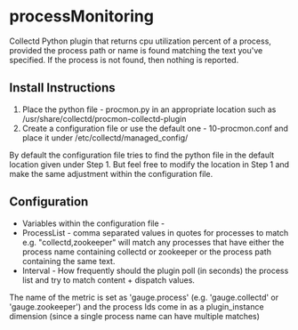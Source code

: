 # processMonitoring

Collectd Python plugin that returns cpu utilization percent of a process, provided the process path or name is found matching the text you've specified. If the process is not found, then nothing is reported.

## Install Instructions

1. Place the python file - procmon.py in an appropriate location such as /usr/share/collectd/procmon-collectd-plugin
2. Create a configuration file or use the default one - 10-procmon.conf and place it under /etc/collectd/managed_config/

By default the configuration file tries to find the python file in the default location given under Step 1. But feel free to modify the location in Step 1 and make the same adjustment within the configuration file.

## Configuration
* Variables within the configuration file - <br/> 
* ProcessList - comma separated values in quotes for processes to match e.g. "collectd,zookeeper" will match any processes that have either the process name containing collectd or zookeeper or the process path containing the same text. <br/> 
* Interval - How frequently should the plugin poll (in seconds) the process list and try to match content + dispatch values. <br/>

The name of the metric is set as 'gauge.process' (e.g. 'gauge.collectd' or 'gauge.zookeeper') and the process Ids come in as a plugin_instance dimension (since a single process name can have multiple matches)
